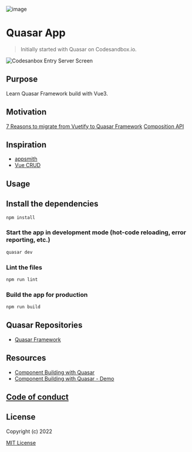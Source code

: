 ![image](https://user-images.githubusercontent.com/3314957/140314572-9c26fc82-76b4-44b7-9f16-795da179195c.png)
# Quasar App

> Initially started with Quasar on Codesandbox.io.

![Codesanbox Entry Server Screen](https://cdn.quasar.dev/codesandbox/codesandbox-entry.jpg)

## Purpose
Learn Quasar Framework build with Vue3.

## Motivation
[7 Reasons to migrate from Vuetify to Quasar Framework](https://medium.com/@charliegilmanuk/7-reasons-to-migrate-from-vuetify-to-quasar-framework-8ea47358262)
[Composition API](https://v3.vuejs.org/api/composition-api.html)

## Inspiration
- [appsmith](https://www.appsmith.com/)
- [Vue CRUD](https://github.com/what-crud/vue-crud)

## Usage
## Install the dependencies
```bash
npm install
```

### Start the app in development mode (hot-code reloading, error reporting, etc.)

```bash
quasar dev
```

### Lint the files

```bash
npm run lint
```

### Build the app for production

```bash
npm run build
```

## Quasar Repositories

- [Quasar Framework](https://github.com/quasarframework/quasar)

## Resources

- [Component Building with Quasar](https://medium.com/quasar-framework/component-building-with-quasar-fc101b6730ae)
- [Component Building with Quasar - Demo](https://jsfiddle.net/smolinari/mc2s5pk6/)

## [Code of conduct](https://javascript-conference.com/code-of-conduct/)

## License

Copyright (c) 2022

[MIT License](http://en.wikipedia.org/wiki/MIT_License)
